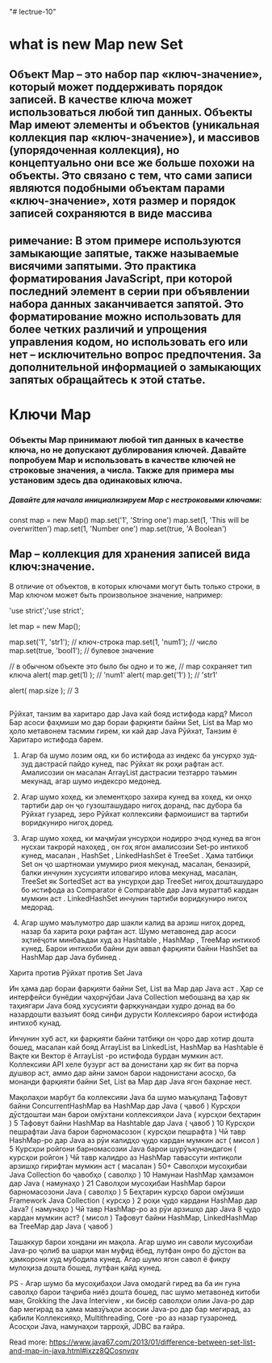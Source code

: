 "# lectrue-10" 
# what is   new Map      new Set
##  Объект Map – это набор пар «ключ-значение», который может поддерживать порядок записей. В качестве ключа может использоваться любой тип данных. Объекты Map имеют элементы и объектов (уникальная коллекция пар «ключ-значение»), и массивов (упорядоченная коллекция), но концептуально они все же больше похожи на объекты. Это связано с тем, что сами записи являются подобными объектам парами «ключ-значение», хотя размер и порядок записей сохраняются в виде массива

## римечание: В этом примере используются замыкающие запятые, также называемые висячими запятыми. Это практика форматирования JavaScript, при которой последний элемент в серии при объявлении набора данных заканчивается запятой. Это форматирование можно использовать для более четких различий и упрощения управления кодом, но использовать его или нет – исключительно вопрос предпочтения. За дополнительной информацией о замыкающих запятых обращайтесь к этой статье.

# Ключи Map
### Объекты Map принимают любой тип данных в качестве ключа, но не допускают дублирования ключей. Давайте попробуем Map и использовать в качестве ключей не строковые значения, а числа. Также для примера мы установим здесь два одинаковых ключа.

##### Давайте для начала инициализируем Map с нестроковыми ключами:

const map = new Map()
map.set('1', 'String one')
map.set(1, 'This will be overwritten')
map.set(1, 'Number one')
map.set(true, 'A Boolean')

## Map – коллекция для хранения записей вида ключ:значение.

В отличие от объектов, в которых ключами могут быть только строки, в Map ключом может быть произвольное значение, например:

'use strict';'use strict';

let map = new Map();

map.set('1', 'str1');   // ключ-строка
map.set(1, 'num1');     // число
map.set(true, 'bool1'); // булевое значение

// в обычном объекте это было бы одно и то же,
// map сохраняет тип ключа
alert( map.get(1)   ); // 'num1'
alert( map.get('1') ); // 'str1'

alert( map.size ); // 3
## 

Рӯйхат, танзим ва харитаро дар Java кай бояд истифода кард? Мисол
Бар асоси фаҳмиши мо дар бораи фарқияти байни Set, List ва Map мо ҳоло метавонем тасмим гирем, ки кай дар Java Рӯйхат, Танзим ё Харитаро истифода барем.

1. Агар ба шумо лозим ояд, ки бо истифода аз индекс ба унсурҳо зуд-зуд дастрасӣ пайдо кунед, пас Рӯйхат як роҳи рафтан аст. Амалисозии он масалан ArrayList дастрасии тезтарро таъмин мекунад, агар шумо индексро медонед. 

2. Агар шумо хоҳед, ки элементҳоро захира кунед ва хоҳед, ки онҳо тартиби дар он ҷо гузошташударо нигоҳ доранд, пас дубора ба Рӯйхат гузаред, зеро Рӯйхат коллексияи фармоишист ва тартиби воридкуниро нигоҳ доред.

3. Агар шумо хоҳед, ки маҷмӯаи унсурҳои нодирро эҷод кунед ва ягон нусхаи такрорӣ нахоҳед , он гоҳ ягон амалисозии Set-ро интихоб кунед, масалан , HashSet , LinkedHashSet ё TreeSet . Ҳама татбиқи Set он ҷо шартномаи умумиро риоя мекунад, масалан, беназирӣ, балки инчунин хусусияти иловагиро илова мекунад, масалан, TreeSet як SortedSet аст ва унсурҳои дар TreeSet нигоҳ дошташударо бо истифода аз Comparator ё Comparable дар Java мураттаб кардан мумкин аст . LinkedHashSet инчунин тартиби воридкуниро нигоҳ медорад.




4. Агар шумо маълумотро дар шакли калид ва арзиш нигоҳ доред, назар ба харита роҳи рафтан аст. Шумо метавонед дар асоси эҳтиёҷоти минбаъдаи худ аз Hashtable , HashMap , TreeMap интихоб кунед. Барои интихоби байни дуи аввал фарқияти байни HashSet ва HashMap дар Java бубинед .

Харита против Рӯйхат против Set Java

Ин ҳама дар бораи фарқияти байни Set, List ва Map дар Java аст . Ҳар се интерфейси бунёдии чаҳорчӯбаи Java Collection мебошанд ва ҳар як таҳиягари Java бояд хусусияти фарқкунандаи худро донад ва бо назардошти вазъият бояд синфи дурусти Коллексияро барои истифода интихоб кунад.  

Инчунин хуб аст, ки фарқияти байни татбиқи он ҷоро дар хотир дошта бошед, масалан кай бояд ArrayList ва LinkedList, HashMap ва Hashtable ё Вақте ки Вектор ё ArrayList -ро истифода бурдан мумкин аст. Коллексияи API хеле бузург аст ва донистани ҳар як бит ва порча душвор аст, аммо дар айни замон барои надонистани асосҳо, ба монанди фарқияти байни Set, List ва Map дар Java ягон баҳонае нест.


Мақолаҳои марбут ба коллексияи Java  ба шумо маъқуланд
Тафовут байни ConcurrentHashMap ва HashMap дар Java ( ҷавоб )
Курсҳои дӯстдоштаи ман барои омӯхтани коллексияҳои Java ( курсҳои беҳтарин )
5 Тафовут байни HashMap ва Hashtable дар Java ( ҷавоб )
10 Курсҳои пешрафтаи Java барои барномасозон ( курсҳои пешрафта )
Чӣ тавр HashMap-ро дар Java аз рӯи калидҳо ҷудо кардан мумкин аст ( мисол )
5 Курсҳои ройгони барномасозии Java барои шурӯъкунандагон ( курсҳои ройгон )
Чӣ тавр калидро аз HashMap тавассути интиқоли арзишҳо гирифтан мумкин аст ( масалан )
50+ Саволҳои мусоҳибаи Java Collection бо ҷавобҳо ( саволҳо )
10 Намунаи HashMap ҳамзамон дар Java ( намунаҳо )
21 Саволҳои мусоҳибаи HashMap барои барномасозони Java ( саволҳо )
5 Беҳтарин курсҳо барои омӯзиши Framework Java Collection ( курсҳо )
2 роҳи ҷудо кардани HashMap дар Java? ( намунаҳо )
Чӣ тавр HashMap-ро аз рӯи арзишҳо дар Java 8 ҷудо кардан мумкин аст? ( мисол )
Тафовут байни HashMap, LinkedHashMap ва TreeMap дар Java ( ҷавоб )

Ташаккур барои хондани ин мақола. Агар шумо ин саволи мусоҳибаи Java-ро ҷолиб ва шарҳи ман муфид ёбед, лутфан онро бо дӯстон ва ҳамкорони худ мубодила кунед. Агар шумо ягон савол ё фикру мулоҳиза дошта бошед, лутфан қайд кунед. 

PS - Агар шумо ба мусоҳибаҳои Java омодагӣ гиред ва ба ин гуна саволҳо барои таҷриба ниёз дошта бошед, пас шумо метавонед китоби ман, Grokking the Java Interview , ки бисёр саволҳои олии Java-ро дар бар мегирад ва ҳама мавзӯъҳои асосии Java-ро дар бар мегирад, аз қабили Коллексияҳо, Multithreading, Core -ро аз назар гузаронед. Асосҳои Java, намунаҳои тарроҳӣ, JDBC ва ғайра. 


Read more: https://www.java67.com/2013/01/difference-between-set-list-and-map-in-java.html#ixzz8QCosnvqv
